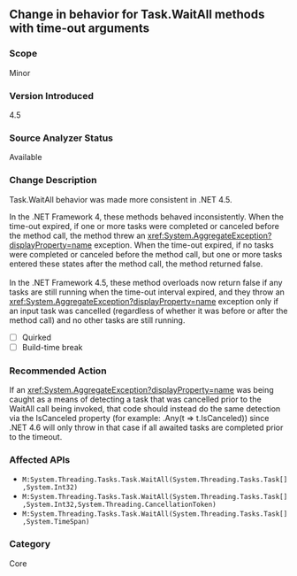 ## Change in behavior for Task.WaitAll methods with time-out arguments

### Scope
Minor

### Version Introduced
4.5

### Source Analyzer Status
Available

### Change Description
Task.WaitAll behavior was made more consistent in .NET 4.5.

In the .NET Framework 4, these methods behaved inconsistently. When the time-out
expired, if one or more tasks were completed or canceled before the method call,
the method threw an <xref:System.AggregateException?displayProperty=name>
exception. When the time-out expired, if no tasks were completed or canceled
before the method call, but one or more tasks entered these states after the
method call, the method returned false.<br/><br/>In the .NET Framework 4.5,
these method overloads now return false if any tasks are still running when the
time-out interval expired, and they throw an
<xref:System.AggregateException?displayProperty=name> exception only if an input
task was cancelled (regardless of whether it was before or after the method
call) and no other tasks are still running.

- [ ] Quirked
- [ ] Build-time break

### Recommended Action
If an <xref:System.AggregateException?displayProperty=name> was being caught as a means of detecting a task that was cancelled prior to the WaitAll call being invoked, that code should instead do the same detection via the IsCanceled property (for example: .Any(t =&gt; t.IsCanceled)) since .NET 4.6 will only throw in that case if all awaited tasks are completed prior to the timeout.

### Affected APIs
* `M:System.Threading.Tasks.Task.WaitAll(System.Threading.Tasks.Task[],System.Int32)`
* `M:System.Threading.Tasks.Task.WaitAll(System.Threading.Tasks.Task[],System.Int32,System.Threading.CancellationToken)`
* `M:System.Threading.Tasks.Task.WaitAll(System.Threading.Tasks.Task[],System.TimeSpan)`

### Category
Core

<!-- breaking change id: 26 -->

